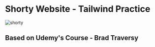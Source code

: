 # Shorty Website - Tailwind Practice
![shorty](https://user-images.githubusercontent.com/99738621/190853397-d67aa5a9-d402-4a80-91e2-89352a31600c.png)

## Based on Udemy's Course -  Brad Traversy 
